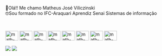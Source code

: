 👋Olá!! Me chamo Matheus José Viliczinski<br>
🤓Sou formado no IFC-Araquari
  Aprendiz Senai Sistemas de informação

##
<div style="display: inline_block"><br>
  <img align="center" alt="math-django" height="30" width="40"src="https://cdn.jsdelivr.net/gh/devicons/devicon/icons/django/django-plain.svg" />
  <img align="center" alt="math-react" height="30" width="40"src="https://cdn.jsdelivr.net/gh/devicons/devicon/icons/react/react-original.svg" />
  <img align="center" alt="math-vue" height="30" width="40"src="https://cdn.jsdelivr.net/gh/devicons/devicon/icons/vuejs/vuejs-original.svg" />
  <img align="center" alt="math-python" height="30" width="40"src="https://cdn.jsdelivr.net/gh/devicons/devicon/icons/python/python-original.svg" />
  <img align="center" alt="math-Js" height="30" width="40"src="https://cdn.jsdelivr.net/gh/devicons/devicon/icons/javascript/javascript-original.svg" />
  <img align="center" alt="math-html5" height="30" width="40"src="https://cdn.jsdelivr.net/gh/devicons/devicon/icons/html5/html5-original.svg" />
  <img align="center" alt="math-css3" height="30" width="40"src="https://cdn.jsdelivr.net/gh/devicons/devicon/icons/css3/css3-original.svg" />
  <img align="center" alt="math-mysql" height="30" width="40"src="https://cdn.jsdelivr.net/gh/devicons/devicon/icons/mysql/mysql-original.svg" />
</div>
  <br>
 <div> 
  <a href = "mailto:mtheus_viliczinski@estudante.sesisenai.org.br"><img src="https://img.shields.io/badge/-Gmail-%23333?style=for-the-badge&logo=gmail&logoColor=white" target="_blank"></a>
  <a href="www.linkedin.com/in/matheus-josé-viliczinski" target= "_blank"><img src= "https://img.shields.io/badge/-LinkedIn-%230077B5?style=for-the-badge&logo=linkedin&logoColor=white" 
 </div>
